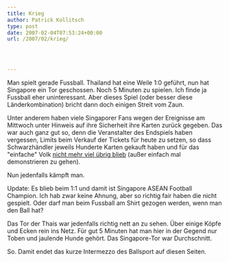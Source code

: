 ```yaml
---
title: Krieg
author: Patrick Kollitsch
type: post
date: 2007-02-04T07:53:24+00:00
url: /2007/02/krieg/




---
```

Man spielt gerade Fussball. Thailand hat eine Weile 1:0 geführt, nun hat Singapore ein Tor geschossen. Noch 5 Minuten zu spielen. Ich finde ja Fussball eher uninteressant. Aber dieses Spiel (oder besser diese Länderkombination) bricht dann doch einigen Streit vom Zaun. 

Unter anderem haben viele Singaporer Fans wegen der Ereignisse am Mittwoch unter Hinweis auf ihre Sicherheit ihre Karten zurück gegeben. Das war auch ganz gut so, denn die Veranstalter des Endspiels haben vergessen, Limits beim Verkauf der Tickets für heute zu setzen, so dass Schwarzhändler jeweils Hunderte Karten gekauft haben und für das "einfache" Volk [nicht mehr viel übrig blieb][1] (außer einfach mal demonstrieren zu gehen).

Nun jedenfalls kämpft man. 

Update: Es blieb beim 1:1 und damit ist Singapore ASEAN Football Champion. Ich hab zwar keine Ahnung, aber so richtig fair haben die nicht gespielt. Oder darf man beim Fussball am Shirt gezogen werden, wenn man den Ball hat?

Das Tor der Thais war jedenfalls richtig nett an zu sehen. Über einige Köpfe und Ecken rein ins Netz. Für gut 5 Minuten hat man hier in der Gegend nur Toben und jaulende Hunde gehört. Das Singapore-Tor war Durchschnitt. 

So. Damit endet das kurze Intermezzo des Ballsport auf diesen Seiten.

 [1]: http://nationmultimedia.com/2007/02/04/headlines/headlines_30025908.php
